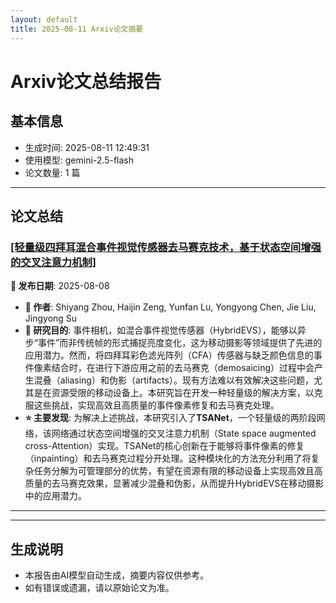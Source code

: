 ```yaml
---
layout: default
title: 2025-08-11 Arxiv论文摘要
---
```


# Arxiv论文总结报告

## 基本信息
- 生成时间: 2025-08-11 12:49:31
- 使用模型: gemini-2.5-flash
- 论文数量: 1 篇

---

## 论文总结

### [[轻量级四拜耳混合事件视觉传感器去马赛克技术，基于状态空间增强的交叉注意力机制]](http://arxiv.org/abs/2508.06058v1)
<!-- 2025-08-08 -->
**📅 发布日期**: 2025-08-08

*   **👥 作者**: Shiyang Zhou, Haijin Zeng, Yunfan Lu, Yongyong Chen, Jie Liu, Jingyong Su
*   **🎯 研究目的**: 事件相机，如混合事件视觉传感器（HybridEVS），能够以异步“事件”而非传统帧的形式捕捉亮度变化，这为移动摄影等领域提供了先进的应用潜力。然而，将四拜耳彩色滤光阵列（CFA）传感器与缺乏颜色信息的事件像素结合时，在进行下游应用之前的去马赛克（demosaicing）过程中会产生混叠（aliasing）和伪影（artifacts）。现有方法难以有效解决这些问题，尤其是在资源受限的移动设备上。本研究旨在开发一种轻量级的解决方案，以克服这些挑战，实现高效且高质量的事件像素修复和去马赛克处理。
*   **⭐ 主要发现**: 为解决上述挑战，本研究引入了**TSANet**，一个轻量级的两阶段网络，该网络通过状态空间增强的交叉注意力机制（State space augmented cross-Attention）实现。TSANet的核心创新在于能够将事件像素的修复（inpainting）和去马赛克过程分开处理。这种模块化的方法充分利用了将复杂任务分解为可管理部分的优势，有望在资源有限的移动设备上实现高效且高质量的去马赛克效果，显著减少混叠和伪影，从而提升HybridEVS在移动摄影中的应用潜力。

---

---

## 生成说明
- 本报告由AI模型自动生成，摘要内容仅供参考。
- 如有错误或遗漏，请以原始论文为准。
